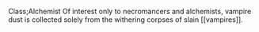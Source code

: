 Class;Alchemist
Of interest only to necromancers and alchemists, vampire dust is collected solely from the withering corpses of slain [[vampires]].